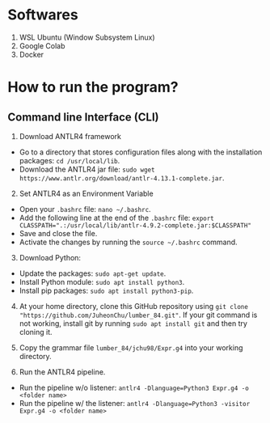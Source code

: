 # Softwares

1. WSL Ubuntu (Window Subsystem Linux)
2. Google Colab
3. Docker

# How to run the program?

## Command line Interface (CLI)

1. Download ANTLR4 framework
  * Go to a directory that stores configuration files along with the installation packages: ``` cd /usr/local/lib ```.
  * Download the ANTLR4 jar file: ``` sudo wget https://www.antlr.org/download/antlr-4.13.1-complete.jar ```.

2. Set ANTLR4 as an Environment Variable
  * Open your ``` .bashrc ``` file: ``` nano ~/.bashrc ```.
  * Add the following line at the end of the ```.bashrc``` file: ``` export CLASSPATH=".:/usr/local/lib/antlr-4.9.2-complete.jar:$CLASSPATH" ```
  * Save and close the file.
  * Activate the changes by running the ``` source ~/.bashrc ``` command.
3. Download Python:
  *  Update the packages:  ``` sudo apt-get update ```.
  *  Install Python module:  ``` sudo apt install python3 ```.
  *  Install pip packages:  ``` sudo apt install python3-pip ```.
4. At your home directory, clone this GitHub repository using ``` git clone "https://github.com/JuheonChu/lumber_84.git" ```. If your git command is not working, install git by running ``` sudo apt install git ``` and then try cloning it. 

5. Copy the grammar file ``` lumber_84/jchu98/Expr.g4 ``` into your working directory.
   
6. Run the ANTLR4 pipeline.
  * Run the pipeline w/o listener: ``` antlr4 -Dlanguage=Python3 Expr.g4 -o <folder name> ```
  * Run the pipeline w/ the listener: ``` antlr4 -Dlanguage=Python3 -visitor Expr.g4 -o <folder name> ```

